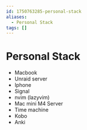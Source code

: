 ```yaml
---
id: 1750763285-personal-stack
aliases:
  - Personal Stack
tags: []
---
```


# Personal Stack

- Macbook
- Unraid server
- Iphone
- Signal
- nvim (lazyvim)
- Mac mini M4 Server
- Time machine
- Kobo
- Anki
